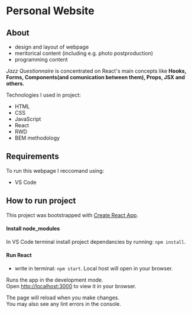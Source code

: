 # Personal Website

## About


- design and layout of webpage
- meritorical content (including e.g. photo postproduction)
- programming content

 *Jazz Questionnaire* is concentrated on React's main concepts like **Hooks, Forms, Components(and comunication between them), Props, JSX and others.**

Technologies I used in project:
- HTML
- CSS
- JavaScript
- React
- RWD
- BEM methodology

## Requirements

To run this webpage I reccomand using:
- VS Code

## How to run project
This project was bootstrapped with [Create React App](https://github.com/facebook/create-react-app).

#### Install node_modules
In VS Code terminal install project dependancies by running: `npm install`.

#### Run React
- write in terminal: `npm start`. Local host will open in your browser.


Runs the app in the development mode.\
Open [http://localhost:3000](http://localhost:3000) to view it in your browser.

The page will reload when you make changes.\
You may also see any lint errors in the console.